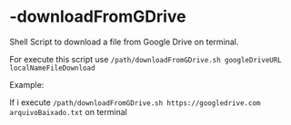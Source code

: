 # -downloadFromGDrive

Shell Script to download a file from Google Drive on terminal.

For execute this script use ``/path/downloadFromGDrive.sh googleDriveURL localNameFileDownload``

Example:

If i execute ``/path/downloadFromGDrive.sh https://googledrive.com arquivoBaixado.txt`` on terminal

